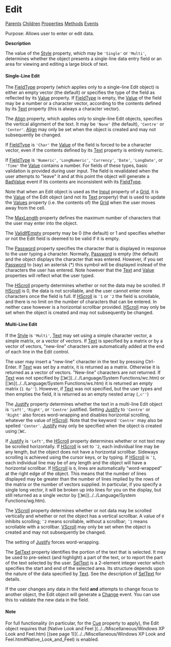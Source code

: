




<h1 class="heading"><span class="name">Edit</span></h1>

[Parents](../ParentLists/Edit.htm) [Children](../ChildLists/Edit.htm) [Properties](../PropLists/Edit.htm) [Methods](../MethodLists/Edit.htm) [Events](../EventLists/Edit.htm)


Purpose: Allows user to enter or edit data.


**Description**


The value of the [Style](../a-z/style.md) property, which may be `'Single'` or `'Multi'`, determines whether the object presents a single-line data entry field or an area for viewing and editing a large block of text.

#### Single-Line Edit



The [FieldType](../a-z/fieldtype.md) property (which applies only to a single-line Edit object) is either an empty vector (the default) or specifies the type of the field as reflected by its [Value](../a-z/value.md) property. If [FieldType](../a-z/fieldtype.md) is empty, the [Value](../a-z/value.md) of the field may be a number or a character vector, according to the contents defined by its [Text](../a-z/text.md) property (this is always a character vector).


The [Align](../a-z/align.md) property, which applies only to single-line Edit objects, specifies the vertical alignment of the text. It may be `'None'` (the default), `'Centre'` or `'Center'`. [Align](../a-z/align.md) may only be set when the object is created and may not subsequently be changed.


If [FieldType](../a-z/fieldtype.md) is `'Char'` the [Value](../a-z/value.md) of the field is forced to be a character vector, even if the contents defined by its [Text](../a-z/text.md) property is entirely numeric.


If [FieldType](../a-z/fieldtype.md) is `'Numeric'`, `'LongNumeric'`, `'Currency'`, `'Date'`, `'LongDate'`, or `'Time'` the [Value](../a-z/value.md) contains a number. For fields of these types, basic validation is provided during user input. The field is revalidated when the user attempts to "leave" it and at this point the object will generate a [BadValue](../a-z/badvalue.md) event if its contents are inconsistent with its [FieldType](../a-z/fieldtype.md).


Note that when an Edit object is used as the [Input](../a-z/input.md) property of a [Grid](../a-z/grid.md), it is the [Value](../a-z/value.md) of the Edit object (and not its [Text](../a-z/text.md) property) that is used to update the [Values](../a-z/values.md) property (i.e. the contents of) the [Grid](../a-z/grid.md) when the user moves away from the cell.


The [MaxLength](../a-z/maxlength.md) property defines the maximum number of characters that the user may enter into the object.


The [ValidIfEmpty](../a-z/validifempty.md) property may be 0 (the default) or 1 and specifies whether or not the Edit field is deemed to be valid if it is empty.


The [Password](../a-z/password.md) property specifies the character that is displayed in response to the user typing a character. Normally, [Password](../a-z/password.md) is empty (the default) and the object displays the character that was entered. However, if you set [Password](../a-z/password.md) to (say) an asterisk (*) this symbol will be displayed instead of the characters the user has entered. Note however that the [Text](../a-z/text.md) and [Value](../a-z/value.md) properties will reflect what the user typed.


The [HScroll](../a-z/hscroll.md) property determines whether or not the data may be scrolled. If [HScroll](../a-z/hscroll.md) is 0, the data is not scrollable, and the user cannot enter more characters once the field is full. If [HScroll](../a-z/hscroll.md) is `¯1` or `¯2` the field is scrollable, and there is no limit on the number of characters that can be entered. In neither case however is a horizontal scrollbar provided. [HScroll](../a-z/hscroll.md) may only be set when the object is created and may not subsequently be changed.

#### Multi-Line Edit


If the [Style](../a-z/style.md) is `'Multi'`, [Text](../a-z/text.md) may set using a simple character vector, a simple matrix, or a vector of vectors. If  [Text](../a-z/text.md) is specified by a matrix or by a vector of vectors, "new-line" characters are automatically added at the end of each line in the Edit control.


The user may insert a "new-line" character in the text by pressing Ctrl-Enter. If [Text](../a-z/text.md) was set by a matrix, it is returned as a matrix. Otherwise it is returned as a vector of vectors. "New-line" characters are not returned. If [Text](../a-z/text.md) was not specified  by [`⎕WC`](../../Language/System Functions/wc.htm) or  [`⎕WS`](../../Language/System Functions/ws.htm) it is returned  an empty matrix (`1 0⍴''`). However,  if [Text](../a-z/text.md) was not specified, but the user types and then empties the field, it is returned as an empty nested array  (`,⊂''`)


The [Justify](../a-z/justify.md) property determines whether the text in a multi-line Edit object is `'Left'`, `'Right'`, or `'Centre'` justified. Setting [Justify](../a-z/justify.md) to `'Centre'` or `'Right'` also forces word-wrapping and disables horizontal scrolling, whatever the value of [HScroll](../a-z/hscroll.md). Note that the keyword `'Centre'` may also be spelled `'Center'`. [Justify](../a-z/justify.md) may only be specified when the object is created using `⎕WC`.


If [Justify](../a-z/justify.md) is `'Left'`, the [HScroll](../a-z/hscroll.md) property determines whether or not text may be scrolled horizontally. If [HScroll](../a-z/hscroll.md) is set to `¯2`, each individual line may be any length, but the object does not have a horizontal scrollbar. Sideways scrolling is achieved using the cursor keys, or by typing. If [HScroll](../a-z/hscroll.md) is `¯1`, each individual line may be of any length and the object will have a horizontal scrollbar. If [HScroll](../a-z/hscroll.md) is `0`, lines are automatically "word-wrapped" at the right edge of the object. This means that the number of lines displayed may be greater than the number of lines implied by the rows of the matrix or the number of vectors supplied. In particular, if you specify a single long vector, it will be broken up into lines for you on the display, but still returned as a single vector by [`⎕WG`](../../Language/System Functions/wg.htm).


The [VScroll](../a-z/vscroll.md) property determines whether or not data may be scrolled vertically and whether or not the object has a vertical scrollbar. A value of `0` inhibits scrolling; `¯2` means scrollable, without a scrollbar; `¯1` means scrollable with a scrollbar. [VScroll](../a-z/vscroll.md) may only be set when the object is created and may not subsequently be changed.


The setting of [Justify](../a-z/justify.md) forces word-wrapping.


The [SelText](../a-z/seltext.md) property identifies the portion of the text that is selected. It may be used to pre-select (and highlight) a part of the text, or to report the part of the text selected by the user. [SelText](../a-z/seltext.md) is a 2-element integer vector which specifies the start and end of the selected area. Its structure depends upon the nature of the data specified by [Text](../a-z/text.md). See the description of [SelText](../a-z/seltext.md) for details.


If the user changes any data in the field **and** attempts to change focus to another object, the Edit object will generate a [Change](../a-z/change.md) event. You can use this to validate the new data in the field.

#### Note


For full functionality (in particular, for the [Cue](../a-z/cue.md) property to apply), the Edit object requires that  [Native Look and Feel ](../../Miscellaneous/Windows XP Look and Feel.htm)
[(see page 1)](../../Miscellaneous/Windows XP Look and Feel.htm#Native_Look_and_Feel)
 is enabled.


